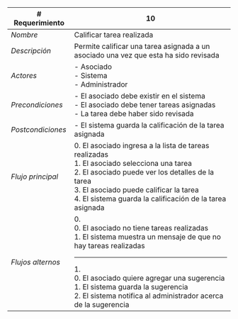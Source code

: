 |# Requerimiento|10 |
|-|-|
| *Nombre*|Calificar tarea realizada
| *Descripción*| Permite calificar una tarea asignada a un asociado una vez que esta ha sido revisada |
|*Actores*| - Asociado<br> - Sistema<br> - Administrador
|*Precondiciones*| - El asociado debe existir en el sistema<br> - El asociado debe tener tareas asignadas<br> - La tarea debe haber sido revisada
|*Postcondiciones*| - El sistema guarda la calificación de la tarea asignada
|*Flujo principal*|0.  El asociado ingresa a la lista de tareas realizadas<br>1.  El asociado selecciona una tarea<br>2.  El asociado puede ver los detalles de la tarea<br>3.  El asociado puede calificar la tarea<br>4.  El sistema guarda la calificación de la tarea asignada
|*Flujos alternos*|0. <br> 0. El asociado no tiene tareas realizadas<br>1. El sistema muestra un mensaje de que no hay tareas realizadas<hr>1. <br> 0. El asociado quiere agregar una sugerencia<br>1. El sistema guarda la sugerencia<br>2. El sistema notifica al administrador acerca de la sugerencia
